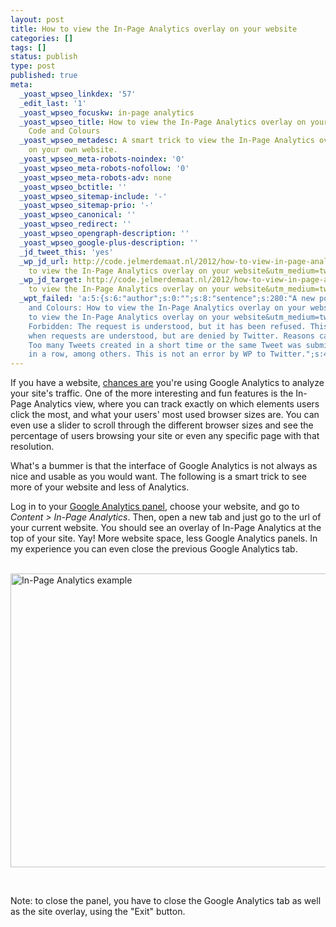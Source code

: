 ```yaml
---
layout: post
title: How to view the In-Page Analytics overlay on your website
categories: []
tags: []
status: publish
type: post
published: true
meta:
  _yoast_wpseo_linkdex: '57'
  _edit_last: '1'
  _yoast_wpseo_focuskw: in-page analytics
  _yoast_wpseo_title: How to view the In-Page Analytics overlay on your website -
    Code and Colours
  _yoast_wpseo_metadesc: A smart trick to view the In-Page Analytics overlay window
    on your own website.
  _yoast_wpseo_meta-robots-noindex: '0'
  _yoast_wpseo_meta-robots-nofollow: '0'
  _yoast_wpseo_meta-robots-adv: none
  _yoast_wpseo_bctitle: ''
  _yoast_wpseo_sitemap-include: '-'
  _yoast_wpseo_sitemap-prio: '-'
  _yoast_wpseo_canonical: ''
  _yoast_wpseo_redirect: ''
  _yoast_wpseo_opengraph-description: ''
  _yoast_wpseo_google-plus-description: ''
  _jd_tweet_this: 'yes'
  _wp_jd_url: http://code.jelmerdemaat.nl/2012/how-to-view-in-page-analytics-over-your-website/?utm_campaign=How
    to view the In-Page Analytics overlay on your website&utm_medium=twitter&utm_source=twitter
  _wp_jd_target: http://code.jelmerdemaat.nl/2012/how-to-view-in-page-analytics-over-your-website/?utm_campaign=How
    to view the In-Page Analytics overlay on your website&utm_medium=twitter&utm_source=twitter
  _wpt_failed: 'a:5:{s:6:"author";s:0:"";s:8:"sentence";s:280:"A new post on Code
    and Colours: How to view the In-Page Analytics overlay on your website http://code.jelmerdemaat.nl/2012/how-to-view-in-page-analytics-over-your-website/?utm_campaign=How
    to view the In-Page Analytics overlay on your website&utm_medium=twitter&utm_source=twitter";s:5:"error";s:303:"403
    Forbidden: The request is understood, but it has been refused. This code is used
    when requests are understood, but are denied by Twitter. Reasons can include:
    Too many Tweets created in a short time or the same Tweet was submitted twice
    in a row, among others. This is not an error by WP to Twitter.";s:4:"code";s:3:"403";s:9:"timestamp";s:10:"1354031504";}'
---
```

<p>If you have a website, <a href="http://w3techs.com/technologies/details/ta-googleanalytics/all/all" title="Percentages of Google Analytics users on the web" target="_blank">chances are</a> you're using Google Analytics to analyze your site's traffic. One of the more interesting and fun features is the In-Page Analytics view, where you can track exactly on which elements users click the most, and what your users' most used browser sizes are. You can even use a slider to scroll through the different browser sizes and see the percentage of users browsing your site or even any specific page with that resolution.</p>
<p>What's a bummer is that the interface of Google Analytics is not always as nice and usable as you would want. The following is a smart trick to see more of your website and less of Analytics.</p>
<p>Log in to your <a href="http://www.google.com/analytics/" target="_blank">Google Analytics panel</a>, choose your website, and go to <em>Content > In-Page Analytics</em>. Then, open a new tab and just go to the url of your current website. You should see an overlay of In-Page Analytics at the top of your site. Yay! More website space, less Google Analytics panels. In my experience you can even close the previous Google Analytics tab.<br /> </p>
<p><img src="http://code.jelmerdemaat.nl/wp-content/uploads/in-page-analytics-1024x752.png" alt="In-Page Analytics example" title="In-Page Analytics" width="640" height="470" class="alignnone size-large wp-image-216" /></p>
<p><br/></p>
<p>Note: to close the panel, you have to close the Google Analytics tab as well as the site overlay, using the "Exit" button.</p>
